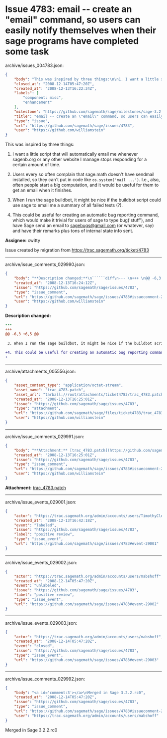 # Issue 4783: email -- create an "email" command, so users can easily notify themselves when their sage programs have completed some task

archive/issues_004783.json:
```json
{
    "body": "This was inspired by three things:\n\n1. I want a little script that will automatically email me whenever sagenb.org or any other website I manage stops responding for a certain amount of time.  \n\n2. Users every so often complain that sage.math doesn't have sendmail installed, so they can't put in code like `os.system('mail ...')`.  I.e., also, often people start a big computation, and it would be useful for them to get an email when it finishes.\n\n3. When I run the sage buildbot, it might be nice if the buildbot script could use sage to email me a summary of all failed tests (?). \n\n4. This could be useful for creating an automatic bug reporting command, which would make it trivial for users of sage to type bug('stuff'), and have Sage send an email to sagebugs@gmail.com (or whatever, say) and have their remarks plus tons of internal state info sent.\n\n\n**Assignee:** cwitty\n\nIssue created by migration from https://trac.sagemath.org/ticket/4783\n\n",
    "closed_at": "2008-12-14T05:47:20Z",
    "created_at": "2008-12-13T16:22:34Z",
    "labels": [
        "component: misc",
        "enhancement"
    ],
    "milestone": "https://github.com/sagemath/sage/milestones/sage-3.2.2",
    "title": "email -- create an \"email\" command, so users can easily notify themselves when their sage programs have completed some task",
    "type": "issue",
    "url": "https://github.com/sagemath/sage/issues/4783",
    "user": "https://github.com/williamstein"
}
```
This was inspired by three things:

1. I want a little script that will automatically email me whenever sagenb.org or any other website I manage stops responding for a certain amount of time.  

2. Users every so often complain that sage.math doesn't have sendmail installed, so they can't put in code like `os.system('mail ...')`.  I.e., also, often people start a big computation, and it would be useful for them to get an email when it finishes.

3. When I run the sage buildbot, it might be nice if the buildbot script could use sage to email me a summary of all failed tests (?). 

4. This could be useful for creating an automatic bug reporting command, which would make it trivial for users of sage to type bug('stuff'), and have Sage send an email to sagebugs@gmail.com (or whatever, say) and have their remarks plus tons of internal state info sent.


**Assignee:** cwitty

Issue created by migration from https://trac.sagemath.org/ticket/4783





---

archive/issue_comments_029990.json:
```json
{
    "body": "**Description changed:**\n``````diff\n--- \n+++ \n@@ -6,3 +6,5 @@\n \n 3. When I run the sage buildbot, it might be nice if the buildbot script could use sage to email me a summary of all failed tests (?). \n \n+4. This could be useful for creating an automatic bug reporting command, which would make it trivial for users of sage to type bug('stuff'), and have Sage send an email to sagebugs@gmail.com (or whatever, say) and have their remarks plus tons of internal state info sent.\n+\n``````\n",
    "created_at": "2008-12-13T16:24:12Z",
    "issue": "https://github.com/sagemath/sage/issues/4783",
    "type": "issue_comment",
    "url": "https://github.com/sagemath/sage/issues/4783#issuecomment-29990",
    "user": "https://github.com/williamstein"
}
```

**Description changed:**
``````diff
--- 
+++ 
@@ -6,3 +6,5 @@
 
 3. When I run the sage buildbot, it might be nice if the buildbot script could use sage to email me a summary of all failed tests (?). 
 
+4. This could be useful for creating an automatic bug reporting command, which would make it trivial for users of sage to type bug('stuff'), and have Sage send an email to sagebugs@gmail.com (or whatever, say) and have their remarks plus tons of internal state info sent.
+
``````




---

archive/attachments_005556.json:
```json
{
    "asset_content_type": "application/octet-stream",
    "asset_name": "trac_4783.patch",
    "asset_url": "tarball://root/attachments/ticket4783/trac_4783.patch",
    "created_at": "2008-12-13T16:25:01Z",
    "issue": "https://github.com/sagemath/sage/issues/4783",
    "type": "attachment",
    "url": "https://github.com/sagemath/sage/files/ticket4783/trac_4783.patch",
    "user": "https://github.com/williamstein"
}
```



---

archive/issue_comments_029991.json:
```json
{
    "body": "**Attachment:** [trac_4783.patch](https://github.com/sagemath/sage/files/ticket4783/trac_4783.patch)",
    "created_at": "2008-12-13T16:25:01Z",
    "issue": "https://github.com/sagemath/sage/issues/4783",
    "type": "issue_comment",
    "url": "https://github.com/sagemath/sage/issues/4783#issuecomment-29991",
    "user": "https://github.com/williamstein"
}
```

**Attachment:** [trac_4783.patch](https://github.com/sagemath/sage/files/ticket4783/trac_4783.patch)



---

archive/issue_events_029001.json:
```json
{
    "actor": "https://trac.sagemath.org/admin/accounts/users/TimothyClemans",
    "created_at": "2008-12-13T16:42:18Z",
    "event": "labeled",
    "issue": "https://github.com/sagemath/sage/issues/4783",
    "label": "positive review",
    "type": "issue_event",
    "url": "https://github.com/sagemath/sage/issues/4783#event-29001"
}
```



---

archive/issue_events_029002.json:
```json
{
    "actor": "https://trac.sagemath.org/admin/accounts/users/mabshoff",
    "created_at": "2008-12-14T05:47:20Z",
    "event": "unlabeled",
    "issue": "https://github.com/sagemath/sage/issues/4783",
    "label": "positive review",
    "type": "issue_event",
    "url": "https://github.com/sagemath/sage/issues/4783#event-29002"
}
```



---

archive/issue_events_029003.json:
```json
{
    "actor": "https://trac.sagemath.org/admin/accounts/users/mabshoff",
    "created_at": "2008-12-14T05:47:20Z",
    "event": "closed",
    "issue": "https://github.com/sagemath/sage/issues/4783",
    "type": "issue_event",
    "url": "https://github.com/sagemath/sage/issues/4783#event-29003"
}
```



---

archive/issue_comments_029992.json:
```json
{
    "body": "<a id='comment:3'></a>\nMerged in Sage 3.2.2.rc0",
    "created_at": "2008-12-14T05:47:20Z",
    "issue": "https://github.com/sagemath/sage/issues/4783",
    "type": "issue_comment",
    "url": "https://github.com/sagemath/sage/issues/4783#issuecomment-29992",
    "user": "https://trac.sagemath.org/admin/accounts/users/mabshoff"
}
```

<a id='comment:3'></a>
Merged in Sage 3.2.2.rc0
